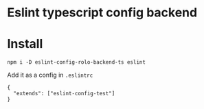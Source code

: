 # Eslint typescript config backend

# Install
```npm i -D eslint-config-rolo-backend-ts eslint```

Add it as a config in ```.eslintrc```
```
{
  "extends": ["eslint-config-test"]
}
```